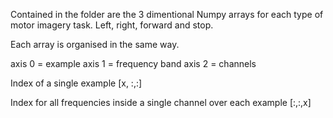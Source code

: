 Contained in the folder are the 3 dimentional Numpy arrays for each type of motor imagery task. Left, right, forward and stop.

Each array is organised in the same way.

axis 0 = example
axis 1 = frequency band
axis 2 = channels 

Index of a single example [x, :,:]
 
Index for all frequencies inside a single channel over each example [:,:,x] 

